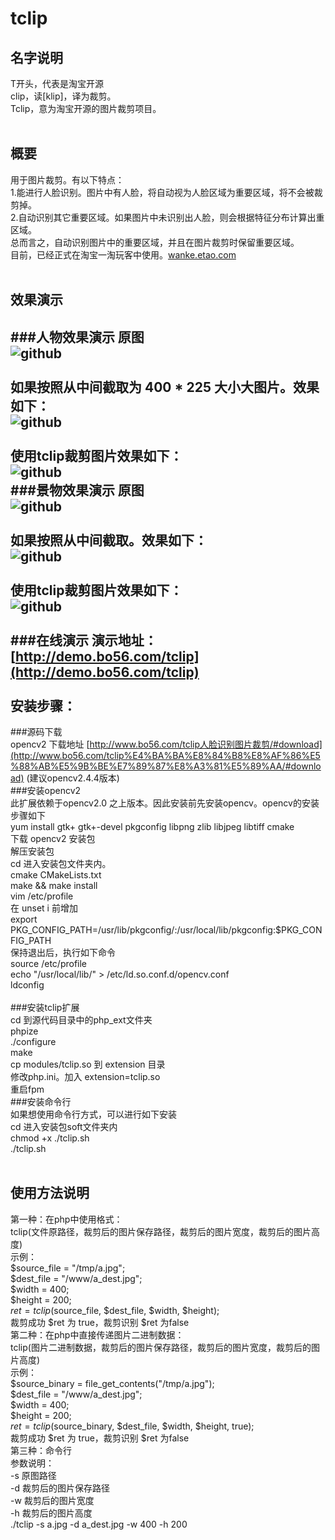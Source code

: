 tclip
=====

名字说明
---------------
T开头，代表是淘宝开源<br/>
clip，读[klip]，译为裁剪。<br/>
Tclip，意为淘宝开源的图片裁剪项目。<br/>
<br/>

概要
---------------
用于图片裁剪。有以下特点： <br/>
1.能进行人脸识别。图片中有人脸，将自动视为人脸区域为重要区域，将不会被裁剪掉。 <br/>
2.自动识别其它重要区域。如果图片中未识别出人脸，则会根据特征分布计算出重区域。 <br/>
总而言之，自动识别图片中的重要区域，并且在图片裁剪时保留重要区域。 <br/>
目前，已经正式在淘宝一淘玩客中使用。[wanke.etao.com](http://wanke.etao.com) <br/>
<br/>

效果演示
-----------------------
###人物效果演示
原图<br/>
![github](https://raw.github.com/exinnet/tclip/master/demo_images/a1.jpg "github")
<br/><br/>
如果按照从中间截取为 400 * 225 大小大图片。效果如下：<br/>
![github](https://raw.github.com/exinnet/tclip/master/demo_images/a2.JPG "github")
<br/><br/>
使用tclip裁剪图片效果如下：<br/>
![github](https://raw.github.com/exinnet/tclip/master/demo_images/a3.jpg "github")
<br/>
###景物效果演示
原图<br/>
![github](https://raw.github.com/exinnet/tclip/master/demo_images/b1.jpg "github")
<br/><br/>
如果按照从中间截取。效果如下：<br/>
![github](https://raw.github.com/exinnet/tclip/master/demo_images/b2.JPG "github")
<br/><br/>
使用tclip裁剪图片效果如下：<br/>
![github](https://raw.github.com/exinnet/tclip/master/demo_images/b3.jpg "github")
<br/>
<br/>
###在线演示
演示地址：[http://demo.bo56.com/tclip](http://demo.bo56.com/tclip)
<br/>
<br/>
安装步骤：
--------------
###源码下载<br/>
opencv2 下载地址  [http://www.bo56.com/tclip人脸识别图片裁剪/#download](http://www.bo56.com/tclip%E4%BA%BA%E8%84%B8%E8%AF%86%E5%88%AB%E5%9B%BE%E7%89%87%E8%A3%81%E5%89%AA/#download) (建议opencv2.4.4版本) 
<br/>
###安装opencv2 <br/>
此扩展依赖于opencv2.0 之上版本。因此安装前先安装opencv。opencv的安装步骤如下<br/>
yum install gtk+ gtk+-devel pkgconfig libpng zlib libjpeg libtiff cmake <br/>
下载 opencv2 安装包 <br/>
解压安装包 <br/>
cd 进入安装包文件夹内。<br/>
cmake CMakeLists.txt <br/>
make && make install <br/>
vim /etc/profile <br/>
在 unset i 前增加 <br/>
export PKG_CONFIG_PATH=/usr/lib/pkgconfig/:/usr/local/lib/pkgconfig:$PKG_CONFIG_PATH <br/>
保持退出后，执行如下命令 <br/>
source /etc/profile <br/>
echo "/usr/local/lib/" > /etc/ld.so.conf.d/opencv.conf <br/>
ldconfig <br/>
<br/>
###安装tclip扩展<br/>
cd 到源代码目录中的php_ext文件夹 <br/>
phpize <br/>
./configure <br/>
make <br/>
cp modules/tclip.so 到 extension 目录 <br/>
修改php.ini。加入 extension=tclip.so <br/>
重启fpm <br/>
###安装命令行<br/>
如果想使用命令行方式，可以进行如下安装<br/>
cd 进入安装包soft文件夹内<br/>
chmod +x ./tclip.sh <br/>
./tclip.sh <br/>
<br/>

使用方法说明
---------------------
第一种：在php中使用格式：<br/>
tclip(文件原路径，裁剪后的图片保存路径，裁剪后的图片宽度，裁剪后的图片高度)  <br/>
示例： <br/>
$source_file = "/tmp/a.jpg";  <br/>
$dest_file = "/www/a_dest.jpg";  <br/>
$width = 400;  <br/>
$height = 200;  <br/>
$ret = tclip($source_file, $dest_file, $width, $height);  <br/>
裁剪成功 $ret 为 true，裁剪识别 $ret 为false <br/>
第二种：在php中直接传递图片二进制数据：<br/>
tclip(图片二进制数据，裁剪后的图片保存路径，裁剪后的图片宽度，裁剪后的图片高度)  <br/>
示例： <br/>
$source_binary = file_get_contents("/tmp/a.jpg");  <br/>
$dest_file = "/www/a_dest.jpg";  <br/>
$width = 400;  <br/>
$height = 200;  <br/>
$ret = tclip($source_binary, $dest_file, $width, $height, true);  <br/>
裁剪成功 $ret 为 true，裁剪识别 $ret 为false <br/>
第三种：命令行 <br/>
参数说明： <br/>
-s 原图路径 <br/>
-d 裁剪后的图片保存路径 <br/>
-w 裁剪后的图片宽度 <br/>
-h 裁剪后的图片高度 <br/>
./tclip -s a.jpg -d a_dest.jpg -w 400 -h 200 <br/>
